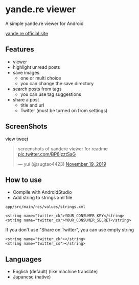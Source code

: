 # yande.re viewer
A simple yande.re viewer for Android

[yande.re official site](https://yande.re)

## Features
* viewer
* highlight unread posts
* save images
    - one or multi choice
    - you can change the save directory
* search posts from tags
    - you can use tag suggestions
* share a post
    - title and url
    - Twitter (must be turned on from settings)

## ScreenShots
view tweet

<blockquote class="twitter-tweet"><p lang="en" dir="ltr">screenshots of yandere viewer for readme <a href="https://t.co/BP6jzztSaG">pic.twitter.com/BP6jzztSaG</a></p>&mdash; yui (@sugtao4423) <a href="https://twitter.com/sugtao4423/status/1196789238311686146?ref_src=twsrc%5Etfw">November 19, 2019</a></blockquote>

## How to use
* Compile with AndroidStudio
* Add string to strings xml file

`app/src/main/res/values/strings.xml`
```
<string name="twitter_ck">YOUR_CONSUMER_KEY</string>
<string name="twitter_cs">YOUR_CONSUMER_SECRET</string>
```

If you don't use "Share on Twitter", you can use empty string
```
<string name="twitter_ck"></string>
<string name="twitter_cs"></string>
```

## Languages
* English (default) (like machine translate)
* Japanese (native)

